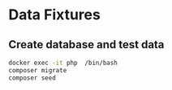 # Data Fixtures

## Create database and test data
```bash
docker exec -it php  /bin/bash
composer migrate
composer seed
```
